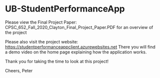 # UB-StudentPerformanceApp

Please view the Final Project Paper: CPSC_652_Fall_2020_Clayton_Final_Project_Paper.PDF for an overview of the project

Please also visit the project website: https://studentperformanceappclient.azurewebsites.net
There you will find a demo video on the home page explaining how the application works.

Thank you for taking the time to look at this project!

Cheers,
Peter
